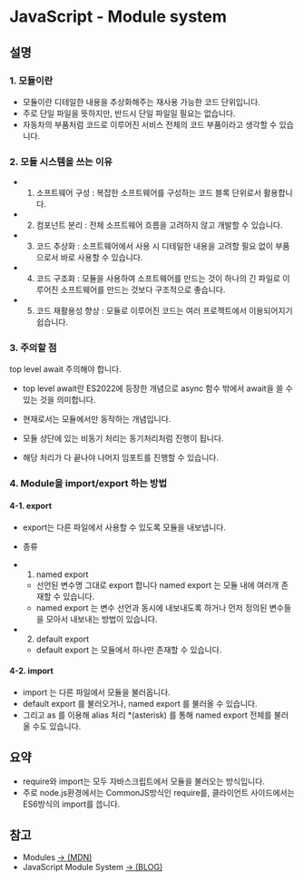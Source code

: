 # JavaScript - Module system

## 설명

### 1. 모듈이란

- 모듈이란 디테일한 내용을 추상화해주는 재사용 가능한 코드 단위입니다.
- 주로 단일 파일을 뜻하지만, 반드시 단일 파일일 필요는 없습니다.
- 자동차의 부품처럼 코드로 이루어진 서비스 전체의 코드 부품이라고 생각할 수 있습니다.

### 2. 모듈 시스템을 쓰는 이유

- 1. 소프트웨어 구성
     : 복잡한 소프트웨어를 구성하는 코드 블록 단위로서 활용합니다.
- 2. 컴포넌트 분리
     : 전체 소프트웨어 흐름을 고려하지 않고 개발할 수 있습니다.
- 3. 코드 추상화
     : 소프트웨어에서 사용 시 디테일한 내용을 고려할 필요 없이 부품으로서 바로 사용할 수 있습니다.
- 4. 코드 구조화
     : 모듈을 사용하여 소프트웨어를 만드는 것이 하나의 긴 파일로 이루어진 소프트웨어를 만드는 것보다 구조적으로 좋습니다.
- 5. 코드 재활용성 향상
     : 모듈로 이루어진 코드는 여러 프로젝트에서 이용되어지기 쉽습니다.

### 3. 주의할 점

top level await 주의해야 합니다.

- top level await란 ES2022에 등장한 개념으로 async 함수 밖에서 await을 쓸 수 있는 것을 의미합니다.
- 현재로서는 모듈에서만 동작하는 개념입니다.

- 모듈 상단에 있는 비동기 처리는 동기처리처럼 진행이 됩니다.
- 해당 처리가 다 끝나야 나머지 임포트를 진행할 수 있습니다.

### 4. Module을 import/export 하는 방법

#### 4-1. export

- export는 다른 파일에서 사용할 수 있도록 모듈을 내보냅니다.

- 종류

- 1. named export
  - 선언된 변수명 그대로 export 합니다
    named export 는 모듈 내에 여러개 존재할 수 있습니다.
  - named export 는 변수 선언과 동시에 내보내도록 하거나 먼저 정의된 변수들을 모아서 내보내는 방법이 있습니다.
- 2. default export

  - default export 는 모듈에서 하나만 존재할 수 있습니다.

#### 4-2. import

- import 는 다른 파일에서 모듈을 불러옵니다.
- default export 를 불러오거나, named export 를 불러올 수 있습니다.
- 그리고 as 를 이용해 alias 처리 \*(asterisk) 를 통해 named export 전체를 불러올 수도 있습니다.

## 요약

- require와 import는 모두 자바스크립트에서 모듈을 불러오는 방식입니다.
- 주로 node.js환경에서는 CommonJS방식인 require를, 클라이언트 사이드에서는 ES6방식의 import를 씁니다.

## 참고

- Modules [→ (MDN)](https://developer.mozilla.org/ko/docs/Web/JavaScript/Guide/Modules)
- JavaScript Module System [→ (BLOG)](https://velog.io/@doondoony/JavaScript-Module-System)
